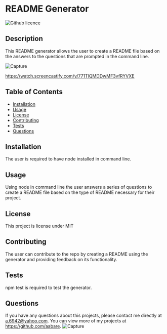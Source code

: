 # README Generator
  ![Github licence](http://img.shields.io/badge/license-MIT-blue.svg)
  
  ## Description 
  This README generator allows the user to create a README file based on the answers to the questions that are prompted in the command line.
  
  ![Capture](https://user-images.githubusercontent.com/88077451/138791196-2c837bdc-7b07-46e7-8cc4-d989de094773.PNG)

  https://watch.screencastify.com/v/771TlQMDDwMF3vfRYVXE
  
  ## Table of Contents
  * [Installation](#installation)
  * [Usage](#usage)
  * [License](#license)
  * [Contributing](#contributing)
  * [Tests](#tests)
  * [Questions](#questions)
  
  ## Installation 
  The user is required to have node installed in command line.
  ## Usage 
  Using node in command line the user answers a series of questions to create a README file based on the type of README necessary for their project.
  ## License 
  This project is license under MIT
  ## Contributing 
  The user can contribute to the repo by creating a README using the generator and providing feedback on its functionality.
  ## Tests
  npm test is required to test the generator.
  ## Questions
  If you have any questions about this projects, please contact me directly at a.6942@yahoo.com. You can view more of my projects at https://github.com/aabare.
![Capture](https://user-images.githubusercontent.com/88077451/138791196-2c837bdc-7b07-46e7-8cc4-d989de094773.PNG)
